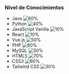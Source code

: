 ### Nivel de Conocimientos

- Java ![60%](https://progress-bar.dev/60/)
- Python ![40%](https://progress-bar.dev/40/)
- JavaScript Vanilla ![10%](https://progress-bar.dev/10/)
- React ![10%](https://progress-bar.dev/10/)
- Vue.js ![50%](https://progress-bar.dev/50%)
- PHP ![60%](https://progress-bar.dev/60%)
- MySQL ![50%](https://progress-bar.dev/50%)
- HTML5 ![70%](https://progress-bar.dev/70%)
- CSS3 ![60%](https://progress-bar.dev/60%)
- Tailwind CSS ![30%](https://progress-bar.dev/30%)
